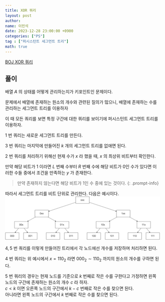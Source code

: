 ```yaml
---
title: XOR 쿼리
layout: post
author:
name: 이민석
date: 2023-12-28 23:00:00 +0900
categories: ["PS"]
tag : ["퍼시스턴트 세그먼트 트리"]
math: true
---
```


[BOJ XOR 쿼리](https://www.acmicpc.net/problem/13538)

## 풀이
배열 $A$ 의 상태를 어떻게 관리하는지가 키포인트인 문제이다.

문제에서 배열에 존재하는 원소의 개수와 관련된 질의가 많으니, 배열에 존재하는 수를 관리하는 세그먼트 트리를 이용하자

이 때 모든 쿼리를 보면 특정 구간에 대한 쿼리를 보이기에 퍼시스턴트 세그먼트 트리를 이용하자.

$1$ 번 쿼리는 새로운 세그먼트 트리를 만든다.

$3$ 번 쿼리는 마지막에 만들어진 $k$ 개의 세그먼트 트리를 없애면 된다. 

$2$ 번 쿼리를 처리하기 위해선 현재 수가 $x$ 라 했을 때, $x$ 의 최상위 비트부터 확인한다.

만약 해당 비트가 1 이라면 $L$ 번째 수부터 $R$ 번째 수에 해당 비트가 0인 수가 있다면 이러한 수들 중에서 조건을 만족하는 $y$ 가 존재한다.
>만약 존재하지 않는다면 해당 비트가 1인 수 중에 있는 것이다.
{: .prompt-info}

따라서 세그먼트 트리를 비트 단위로 관리한다. 다음은 예시이다. 
![트리 예시](/assets/img/BOJ_XOR_쿼리/세그먼트트리.png)

$4,5$ 번 쿼리를 이렇게 만들어진 트리에서 각 노드에선 개수를 저장하며 처리하면 된다.

$4$ 번 쿼리는 위 예시에서 $x = 110_{2}$ 라면 $000_{2} \sim 110_{2}$ 까지의 원소의 개수를 구하면 된다.

$5$ 번 쿼리의 경우는 현재 노드를 기준으로 $k$ 번째로 작은 수를 구한다고 가정하면 왼쪽 노드의 구간에 존재하는 원소의 개수 $c$ 라 하자.\
$c \lt k$ 이면 오른쪽 노드의 구간에서 $k-c$ 번째로 작은 수를 찾으면 된다.\
아니라면 왼쪽 노드의 구간에서 $k$ 번째로 작은 수를 찾으면 된다.